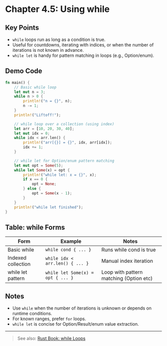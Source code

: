 # Chapter 4.5: Using while

## Key Points

- `while` loops run as long as a condition is true.
- Useful for countdowns, iterating with indices, or when the number of iterations is not known in advance.
- `while let` is handy for pattern matching in loops (e.g., Option/enum).

## Demo Code

```rust
fn main() {
    // Basic while loop
    let mut n = 3;
    while n > 0 {
        println!("n = {}", n);
        n -= 1;
    }
    println!("Liftoff!");

    // while loop over a collection (using index)
    let arr = [10, 20, 30, 40];
    let mut idx = 0;
    while idx < arr.len() {
        println!("arr[{}] = {}", idx, arr[idx]);
        idx += 1;
    }

    // while let for Option/enum pattern matching
    let mut opt = Some(5);
    while let Some(x) = opt {
        println!("while let: x = {}", x);
        if x == 0 {
            opt = None;
        } else {
            opt = Some(x - 1);
        }
    }
    println!("while let finished");
}
```

## Table: while Forms

| Form                | Example                          | Notes                                  |
|---------------------|----------------------------------|----------------------------------------|
| Basic while         | `while cond { ... }`             | Runs while cond is true                |
| Indexed collection  | `while idx < arr.len() { ... }`  | Manual index iteration                 |
| while let pattern   | `while let Some(x) = opt { ... }`| Loop with pattern matching (Option etc) |

## Notes

- Use `while` when the number of iterations is unknown or depends on runtime conditions.
- For known ranges, prefer `for` loops.
- `while let` is concise for Option/Result/enum value extraction.

---

> See also: [Rust Book: while Loops](https://doc.rust-lang.org/book/ch03-05-control-flow.html#using-a-while-loop)
